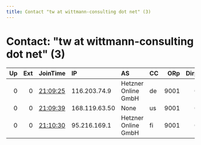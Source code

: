 ```yaml
---
title: Contact "tw at wittmann-consulting dot net" (3)
---
```


# Contact: "tw at wittmann-consulting dot net" (3)

|   Up |   Ext | JoinTime                                                                                            | IP            | AS                  | CC   |   ORp |   Dirp | OS    | Version   | Nickname   |   eFamMembers |
|-----:|------:|:----------------------------------------------------------------------------------------------------|:--------------|:--------------------|:-----|------:|-------:|:------|:----------|:-----------|--------------:|
|    0 |     0 | [21:09:25](https://metrics.torproject.org/rs.html#details/8C9184363295D0710BFAED9F3E8E2B7B09641C7B) | 116.203.74.9  | Hetzner Online GmbH | de   |  9001 |      0 | Linux | 0.4.4.6   | tornode03  |             1 |
|    0 |     0 | [21:09:39](https://metrics.torproject.org/rs.html#details/C872E3627B2EA154BF380D5B34FEA5EBB1552ED8) | 168.119.63.50 | None                | us   |  9001 |      0 | Linux | 0.4.4.6   | tornode04  |             1 |
|    0 |     0 | [21:10:30](https://metrics.torproject.org/rs.html#details/0AADF69CFC2B0C758B27A264538930E25FCC8342) | 95.216.169.1  | Hetzner Online GmbH | fi   |  9001 |      0 | Linux | 0.4.4.6   | tornode02  |             1 |
